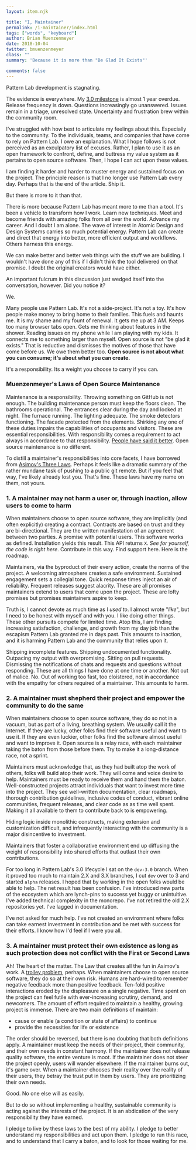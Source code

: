 ```yaml
---
layout: item.njk

title: "I, Maintainer"
permalink: /i-maintainer/index.html
tags: ["words", "keyboard"]
author: Brian Muenzenmeyer
date: 2018-10-04
twitter: bmuenzenmeyer
class: ""
summary: 'Because it is more than "Be Glad It Exists"'

comments: false
---
```


Pattern Lab development is stagnating.

The evidence is everywhere. My [3.0 milestone](https://github.com/pattern-lab/patternlab-node/milestone/22) is almost 1 year overdue. Release frequency is down. Questions increasingly go unanswered. Issues remain in a triage, unresolved state. Uncertainty and frustration brew within the community room.

I've struggled with how best to articulate my feelings about this. Especially to the community. To the individuals, teams, and companies that have come to rely on Pattern Lab. I owe an explanation. What I hope follows is not perceived as an exculpatory list of excuses. Rather, I plan to use it as an open framework to confront, define, and buttress my value system as it pertains to open source software. Then, I hope I can act upon these values.

I am finding it harder and harder to muster energy and sustained focus on the project. The principle reason is that I no longer use Pattern Lab every day. Perhaps that is the end of the article. Ship it.

But there is more to it than that.

There is more because Pattern Lab has meant more to me than a tool. It's been a vehicle to transform how I work. Learn new techniques. Meet and become friends with amazing folks from all over the world. Advance my career. And I doubt I am alone. The wave of interest in Atomic Design and Design Systems carries so much potential energy. Pattern Lab can create and direct that energy into better, more efficient output and workflows. Others harness this energy.

We can make better and better web things with the stuff we are building. I wouldn't have done any of this if I didn't think the tool delivered on that promise. I doubt the original creators would have either.

An important fulcrum in this discussion just wedged itself into the conversation, however. Did you notice it?

We.

Many people use Pattern Lab. It's not a side-project. It's not a toy. It's how people make money to bring home to their families. This fuels and haunts me. It is my shame and my fount of renewal. It gets me up at 3 AM. Keeps too many browser tabs open. Gets me thinking about features in the shower. Reading issues on my phone while I am playing with my kids. It connects me to something larger than myself. Open source is not "be glad it exists." That is reductive and dismisses the motives of those that have come before us. We owe them better too. **Open source is not about what you can consume; it's about what you can create.**

It's a responsibility. Its a weight you choose to carry if you can.

### Muenzenmeyer's Laws of Open Source Maintenance

Maintenance is a responsibility. Throwing something on GitHub is not enough. The building maintenance person must keep the floors clean. The bathrooms operational. The entrances clear during the day and locked at night. The furnace running. The lighting adequate. The smoke detectors functioning. The facade protected from the elements. Shirking any one of these duties impairs the capabilities of occupants and visitors. These are essential responsibilities. With responsibility comes a requirement to act always in accordance to that responsibility.
[People have said it better](https://quoteinvestigator.com/2015/07/23/great-power/). Open source maintenance is no different.

To distill a maintainer's responsibilities into core facets, I have borrowed from [Asimov's Three Laws](https://en.wikipedia.org/wiki/Three_Laws_of_Robotics). Perhaps it feels like a dramatic summary of the rather mundane task of pushing to a public git remote. But if you feel that way, I've likely already lost you. That's fine. These laws have my name on them, not yours.

### 1. A maintainer may not harm a user or, through inaction, allow users to come to harm

When maintainers choose to open source software, they are implicitly (and often explicitly) creating a contract. Contracts are based on trust and they are bi-directional. They are the written manifestation of an agreement between two parties.
A promise with potential users. This software works as defined. Installation yields this result. This API returns `X`. _See for yourself, the code is right here_. Contribute in this way. Find support here. Here is the roadmap.

Maintainers, via the byproduct of their every action, create the norms of the project. A welcoming atmosphere creates a safe environment. Sustained engagement sets a collegial tone. Quick response times inject an air of reliability. Frequent releases suggest alacrity. These are all promises maintainers extend to users that come upon the project. These are lofty promises but promises maintainers aspire to keep.

Truth is, I cannot devote as much time as I _used to_. I almost wrote "_like_", but I need to be honest with myself and with you. I like doing other things. These other pursuits compete for limited time. Atop this, I am finding increasing satisfaction, challenge, and growth from my day job than the escapism Pattern Lab granted me in days past. This amounts to inaction, and it is harming Pattern Lab and the community that relies upon it.

Shipping incomplete features. Shipping undocumented functionality. Outpacing my output with overpromising. Sitting on pull requests. Dismissing the notifications of chats and requests and questions without responding. These are all things I have done at one time or another. Not out of malice. No. Out of working too fast, too cloistered, not in accordance with the empathy for others required of a maintainer. This amounts to harm.

### 2. A maintainer must shepherd their project and empower the community to do the same

When maintainers choose to open source software, they do so not in a vacuum, but as part of a living, breathing system. We usually call it the Internet. If they are lucky, other folks find their software useful and want to use it. If they are even luckier, other folks find the software almost useful and want to improve it. Open source is a relay race, with each maintainer taking the baton from those before them. Try to make it a long-distance race, not a sprint.

Maintainers must acknowledge that, as they had built atop the work of others, folks will build atop their work. They will come and voice desire to help. Maintainers must be ready to receive them and hand them the baton. Well-constructed projects attract individuals that want to invest more time into the project. They see well-written documentation, clear roadmaps, thorough contribution guidelines, inclusive codes of conduct, vibrant online communities, frequent releases, and clear code as as time well spent. Making it all available to them to contribute back to is empowering.

Hiding logic inside monolithic constructs, making extension and customization difficult, and infrequently interacting with the community is a major disincentive to investment.

Maintainers that foster a collaborative environment end up diffusing the weight of responsibility into shared efforts that outlast their own contributions.

For too long in Pattern Lab's 3.0 lifecycle I sat on the `dev-3.0` branch. When it proved too much to maintain 2.X and 3.X branches, I cut `dev` over to 3 and started `alpha` releases. I hoped that by working in the open folks would be able to help. The net result has been confusion. I've introduced new parts of the ecosystem which are lynch-pins to success yet buggy or unintuitive. I've added technical complexity in the monorepo. I've not retired the old 2.X repositories yet. I've lagged in documentation.

I've not asked for much help. I've not created an environment where folks can take earnest investment in contribution and be met with success for their efforts. I know how I'd feel if I were you all.

### 3. A maintainer must protect their own existence as long as such protection does not conflict with the First or Second Laws

Ah! The heart of the matter. The Law that creates all the fun in Asimov's work. A [trolley problem](https://en.wikipedia.org/wiki/Trolley_problem), perhaps. When maintainers choose to open source software, they do so at their own risk. Humans are hard-wired to remember negative feedback more than positive feedback. Ten-fold positive interactions eroded by the displeasure on a single negative. Time spent on the project can feel futile with ever-increasing scrutiny, demand, and newcomers. The amount of effort required to maintain a healthy, growing project is immense. There are two main definitions of maintain:

- cause or enable (a condition or state of affairs) to continue
- provide the necessities for life or existence

The order should be reversed, but there is no doubting that both definitions apply. A maintainer must keep the needs of their project, their community, and their own needs in constant harmony. If the maintainer does not release quality software, the entire venture is moot. If the maintainer does not steer the project openly, users will wander elsewhere. If the maintainer burns out, it's game over. When a maintainer chooses their reality over the reality of their users, they betray the trust put in them by users. They are prioritizing their own needs.

Good. No one else will as easily.

But to do so without implementing a healthy, sustainable community is acting against the interests of the project. It is an abdication of the very responsibility they have earned.

I pledge to live by these laws to the best of my ability. I pledge to better understand my responsibilities and act upon them. I pledge to run this race, and to understand that I carry a baton, and to look for those waiting for me.
